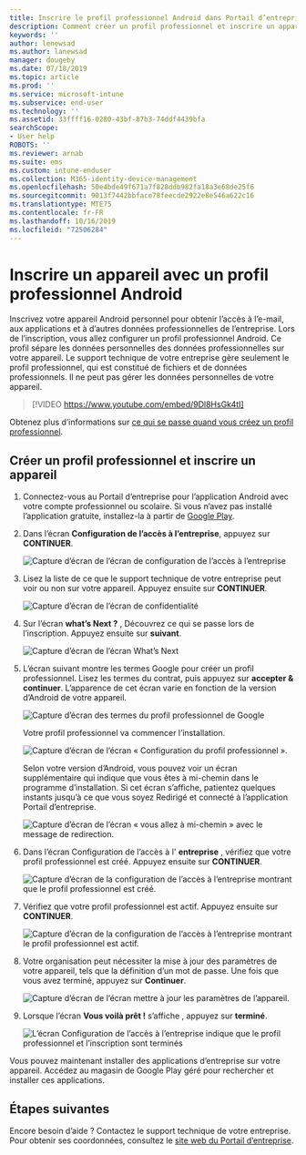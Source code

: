 ```yaml
---
title: Inscrire le profil professionnel Android dans Portail d’entreprise Intune | Microsoft Docs
description: Comment créer un profil professionnel et inscrire un appareil dans Portail d’entreprise Intune.
keywords: ''
author: lenewsad
ms.author: lanewsad
manager: dougeby
ms.date: 07/18/2019
ms.topic: article
ms.prod: ''
ms.service: microsoft-intune
ms.subservice: end-user
ms.technology: ''
ms.assetid: 33ffff16-0280-43bf-87b3-74ddf4439bfa
searchScope:
- User help
ROBOTS: ''
ms.reviewer: arnab
ms.suite: ems
ms.custom: intune-enduser
ms.collection: M365-identity-device-management
ms.openlocfilehash: 50e4bde49f671a7f828ddb982fa18a3e68de25f6
ms.sourcegitcommit: 9013f7442bbface78feecde2922e8e546a622c16
ms.translationtype: MTE75
ms.contentlocale: fr-FR
ms.lasthandoff: 10/16/2019
ms.locfileid: "72506284"
---
```

# <a name="enroll-device-with-android-work-profile"></a>Inscrire un appareil avec un profil professionnel Android

Inscrivez votre appareil Android personnel pour obtenir l’accès à l’e-mail, aux applications et à d’autres données professionnelles de l’entreprise. Lors de l’inscription, vous allez configurer un profil professionnel Android. Ce profil sépare les données personnelles des données professionnelles sur votre appareil. Le support technique de votre entreprise gère seulement le profil professionnel, qui est constitué de fichiers et de données professionnels. Il ne peut pas gérer les données personnelles de votre appareil.
</br>
> [!VIDEO https://www.youtube.com/embed/9Dl8HsGk4tI]

Obtenez plus d’informations sur [ce qui se passe quand vous créez un profil professionnel](what-happens-when-you-create-a-work-profile-android.md).

## <a name="create-work-profile-and-enroll-device"></a>Créer un profil professionnel et inscrire un appareil

1. Connectez-vous au Portail d’entreprise pour l’application Android avec votre compte professionnel ou scolaire. Si vous n’avez pas installé l’application gratuite, installez-la à partir de [Google Play](https://play.google.com/store/apps/details?id=com.microsoft.windowsintune.companyportal).  

2. Dans l’écran **Configuration de l’accès à l’entreprise**, appuyez sur **CONTINUER**.  

    ![Capture d’écran de l’écran de configuration de l’accès à l’entreprise](./media/android-wp-02-1908.png)  

3. Lisez la liste de ce que le support technique de votre entreprise peut voir ou non sur votre appareil. Appuyez ensuite sur **CONTINUER**.   

    ![Capture d’écran de l’écran de confidentialité](./media/android-wp-03-1908.png)  

4. Sur l’écran **what’s Next ?** , Découvrez ce qui se passe lors de l’inscription. Appuyez ensuite sur **suivant**.  

    ![Capture d’écran de l’écran What’s Next](./media/android-wp-04-1908.png)

5. L’écran suivant montre les termes Google pour créer un profil professionnel. Lisez les termes du contrat, puis appuyez sur **accepter &AMP; continuer**. L’apparence de cet écran varie en fonction de la version d’Android de votre appareil. 

    ![Capture d’écran des termes du profil professionnel de Google](./media/android-wp-05-1908.png)  

    Votre profil professionnel va commencer l’installation. 

     ![Capture d’écran de l’écran « Configuration du profil professionnel ».](./media/android-wp-05a-1908.png) 

     Selon votre version d’Android, vous pouvez voir un écran supplémentaire qui indique que vous êtes à mi-chemin dans le programme d’installation. Si cet écran s’affiche, patientez quelques instants jusqu’à ce que vous soyez Redirigé et connecté à l’application Portail d’entreprise.  

     ![Capture d’écran de l’écran « vous allez à mi-chemin » avec le message de redirection.](./media/android-wp-05b-1908.png) 

6. Dans l’écran Configuration de l’accès à l' **entreprise** , vérifiez que votre profil professionnel est créé. Appuyez ensuite sur **CONTINUER**.  

    ![Capture d’écran de la configuration de l’accès à l’entreprise montrant que le profil professionnel est créé.](./media/android-wp-06-1908.png)  

7. Vérifiez que votre profil professionnel est actif. Appuyez ensuite sur **CONTINUER**. 

    ![Capture d’écran de la configuration de l’accès à l’entreprise montrant le profil professionnel est actif.](./media/android-wp-07-1908.png)  

8. Votre organisation peut nécessiter la mise à jour des paramètres de votre appareil, tels que la définition d’un mot de passe. Une fois que vous avez terminé, appuyez sur **Continuer**.  

    ![Capture d’écran de l’écran mettre à jour les paramètres de l’appareil.](./media/android-wp-08-1908.png) 

9. Lorsque l’écran **Vous voilà prêt !** s’affiche , appuyez sur **terminé**.  

    ![L’écran Configuration de l’accès à l’entreprise indique que le profil professionnel et l’inscription sont terminés](./media/android-wp-09-1908.png)  


Vous pouvez maintenant installer des applications d’entreprise sur votre appareil. Accédez au magasin de Google Play géré pour rechercher et installer ces applications. 

## <a name="next-steps"></a>Étapes suivantes  

Encore besoin d’aide ? Contactez le support technique de votre entreprise. Pour obtenir ses coordonnées, consultez le [site web du Portail d’entreprise](https://go.microsoft.com/fwlink/?linkid=2010980).
